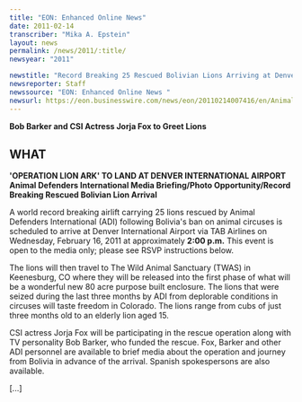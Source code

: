 ```yaml
---
title: "EON: Enhanced Online News"
date: 2011-02-14
transcriber: "Mika A. Epstein"
layout: news
permalink: /news/2011/:title/
newsyear: "2011"

newstitle: "Record Breaking 25 Rescued Bolivian Lions Arriving at Denver International Airport Wednesday, February 16, 2011  "
newsreporter: Staff
newssource: "EON: Enhanced Online News "
newsurl: https://eon.businesswire.com/news/eon/20110214007416/en/Animal-Defenders-International/ADI/Bob-Barker
---
```


**Bob Barker and CSI Actress Jorja Fox to Greet Lions**

## WHAT

**'OPERATION LION ARK' TO LAND AT DENVER INTERNATIONAL AIRPORT
Animal Defenders International Media Briefing/Photo Opportunity/Record Breaking Rescued Bolivian Lion Arrival**

A world record breaking airlift carrying 25 lions rescued by Animal Defenders International (ADI) following Bolivia's ban on animal circuses is scheduled to arrive at Denver International Airport via TAB Airlines on Wednesday, February 16, 2011 at approximately **2:00 p.m.** This event is open to the media only; please see RSVP instructions below.

The lions will then travel to The Wild Animal Sanctuary (TWAS) in Keenesburg, CO where they will be released into the first phase of what will be a wonderful new 80 acre purpose built enclosure. The lions that were seized during the last three months by ADI from deplorable conditions in circuses will taste freedom in Colorado. The lions range from cubs of just three months old to an elderly lion aged 15.

CSI actress Jorja Fox will be participating in the rescue operation along with TV personality Bob Barker, who funded the rescue. Fox, Barker and other ADI personnel are available to brief media about the operation and journey from Bolivia in advance of the arrival. Spanish spokespersons are also available.

[...]
